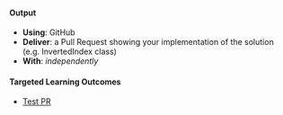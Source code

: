 #### Output
- **Using**: GitHub
- **Deliver**: a Pull Request showing your implementation of the solution (e.g. InvertedIndex class)
- **With**: *independently*

#### Targeted Learning Outcomes
- [Test PR](https://github.com/andela-moseni/inverted-index/pull/1)